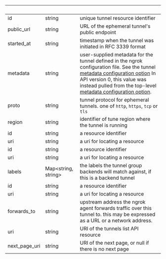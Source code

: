| &nbsp; | &nbsp; | &nbsp; |
|---|---|---|
| id | string | unique tunnel resource identifier |
| public_url | string | URL of the ephemeral tunnel's public endpoint |
| started_at | string | timestamp when the tunnel was initiated in RFC 3339 format |
| metadata | string | user-supplied metadata for the tunnel defined in the ngrok configuration file. See the tunnel [metadata configuration option](https://ngrok.com/docs#tunnel-definitions-metadata) In API version 0, this value was instead pulled from the top-level [metadata configuration option](https://ngrok.com/docs#config_metadata). |
| proto | string | tunnel protocol for ephemeral tunnels. one of `http`, `https`, `tcp` or `tls` |
| region | string | identifier of tune region where the tunnel is running |
| id | string | a resource identifier |
| uri | string | a uri for locating a resource |
| id | string | a resource identifier |
| uri | string | a uri for locating a resource |
| labels | Map&lt;string, string&gt; | the labels the tunnel group backends will match against, if this is a backend tunnel |
| id | string | a resource identifier |
| uri | string | a uri for locating a resource |
| forwards_to | string | upstream address the ngrok agent forwards traffic over this tunnel to. this may be expressed as a URL or a network address. |
| uri | string | URI of the tunnels list API resource |
| next_page_uri | string | URI of the next page, or null if there is no next page |